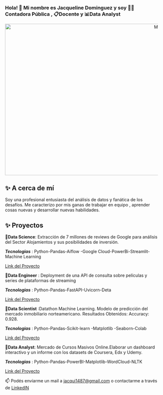 ### Hola! 👋 Mi nombre es **Jacqueline Dominguez** y soy  👨‍💻Contadora Pública , 📋Docente y   📊**Data Analyst**
<div> 
<p align="center">
<img src="https://www.analyticsinsight.net/wp-content/uploads/2021/02/Data-Analytics.jpg" alt="MDN"width="1000" height="500">
<div> 

## ✨ A cerca de mí
<div> 
Soy una profesional entusiasta del análisis de datos y fanática de los desafíos. Me caracterizo por mis ganas de trabajar en equipo , aprender cosas nuevas y desarrollar nuevas habilidades.



## ✨ Proyectos	
<div> 

📌**Data Science**: Extracción de 7 millones de reviews de Google para análisis del Sector Alojamientos y sus posibilidades de inversión.
<div> 

***Tecnologias*** : Python-Pandas-Aiflow -Google Cloud-PowerBi-Streamlit- Machine Learning
<div> 

[Link del Proyecto](https://github.com/HenryGrupo07/TrabajoGrupal)

<div> 

📌**Data Engineer** : Deployment de una API de consulta sobre películas y series de plataformas de streaming
<div> 

***Tecnologias*** : Python-Pandas-FastAPI-Uvicorn-Deta

<div> 

[Link del Proyecto](https://github.com/JacqueDominguez/PI01-Data-Engineering)

<div> 

📌**Data Scientist** :Datathon Machine Learning. Modelo de predicción del mercado inmobiliario norteamericano. Resultados Obtenidos: Accuracy: 0.928.
<div> 

***Tecnologias*** : Python-Pandas-Scikit-learn -Matplotlib -Seaborn-Colab

<div> 

[Link del Proyecto](https://github.com/JacqueDominguez/PI02-Machine-Learning)

<div> 

📌**Data Analyst**: Mercado de Cursos Masivos Online.Elaborar un dashboard interactivo y un informe con los datasets de Coursera, Edx y Udemy.
<div> 

***Tecnologias*** : Python-Pandas-PowerBI-Matplotlib-WordCloud-NLTK
<div> 

[Link del Proyecto](https://github.com/JacqueDominguez/PI03-Data-Analytics)

<div> 

📫 Podés enviarme un mail a jacqui1487@gmail.com o contactarme a través de [LinkedIN](https://www.linkedin.com/in/jacque-dominguez/)
